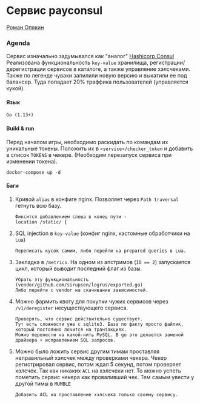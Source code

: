 # Сервис payconsul

[Роман Опякин](https://t.me/sinketsu)

### Agenda
Сервис изначально задумывался как "аналог" [Hashicorp Consul](https://www.consul.io/)
Реализована функциональность `key-value` хранилища, регистрации/дерегистрации сервисов в каталоге, а также управление хэлсчеками.
Также по легенде чуваки запилили новую версию и выкатили ее под балансер. Туда попадает 20% траффика пользователей (управляется кукой).

#### Язык
`Go (1.13+)`

#### Build & run

Перед началом игры, необходимо раскидать по командам их уникальные токены. Положить их в `<service>/checker_token` и добавить в 
список `TOKENS` в чекере. (Необходим перезапуск сервиса при изменении токена).

```shell script
docker-compose up -d
```

#### Баги
1. Кривой `alias` в конфиге nginx. Позволяет через `Path traversal` гетнуть всю базу.
    ```
    Фиксится добавлением слеша в конец пути - 
   location /static/ {
    ```
2. SQL injection в `key-value` (конфиг nginx, кастомные обработчики на `Lua`)
    ```
    Переписать кусок самим, либо перейти на prepared queries в Lua.
    ```

3. Закладка в `/metrics`. На одном из апстримов (`ID == 2`) запускается цикл, который выводит последний флаг из базы.
    ```
    Убрать эту функциональность (vendor/github.com/sirupsen/logrus/exported.go)
    Либо перейти с vendor на скачивание зависимостей.
    ```

4. Можно фармить квоту для покупки чужих сервисов через `/v1/deregister` несуществующего сервиса.
    ```
    Проверять, что сервис действительно существует.
    Тут есть сложности уже с sqlite3. База по факту просто файлик, который постоянно лочится на транзакциях.
    Можно перенести на какой-нить MySQL. В go это делается заменой драйвера + исправлением SQL запросов.
    ```

5. Можно было ложить сервис другим тимам проставляя неправильный хэлсчек между проверками чекера.
Чекер регистрировал сервис, потом ждал 5 секунд, потом проверяет хэлсчек. Так как никаких `ACL` на хэлсчеки нет. 
То можно успеть пометить сервис чекера как проваливший чек. Тем самым увести у другой тимы в `MUMBLE`
    ```
    Добавить ACL на проставление хэлсчека только своему сервису.
    ```
